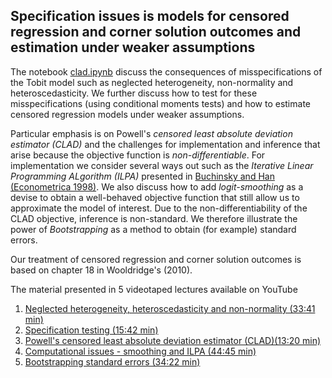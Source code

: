 ## Specification issues is models for censored regression and corner solution outcomes and estimation under weaker assumptions

The notebook [clad.ipynb](https://github.com/bschjerning/metrics2021/blob/main/17_censored_regrssion_clad/clad.ipynb) discuss the consequences of misspecifications of the Tobit model such as neglected heterogeneity, non-normality and heteroscedasticity. We further discuss how to test for these misspecifications (using conditional moments tests) and how to estimate censored regression models under weaker assumptions. 

Particular emphasis is on Powell's *censored least absolute deviation estimator (CLAD)* and the challenges for implementation and inference that arise because the objective function is *non-differentiable*. For implementation we consider several ways out such as the *Iterative Linear Programming ALgorithm (ILPA)* presented in [Buchinsky and Han (Econometrica 1998)](https://doi.org/10.2307/2998578). We also discuss how to add *logit-smoothing* as a devise to obtain a well-behaved objective function that still allow us to approximate the model of interest. Due to the non-differentiability of the CLAD objective, inference is non-standard. We therefore illustrate the power of *Bootstrapping* as a method to obtain (for example) standard errors. 
 

Our treatment of censored regression and corner solution outcomes is based on chapter 18 in Wooldridge's (2010). 

The material presented in 5 videotaped lectures available on YouTube

1. [Neglected heterogeneity, heteroscedasticity and non-normality (33:41 min)](https://youtu.be/OlmqEQEZAiU)
2. [Specification testing (15:42 min)](https://youtu.be/eRkozJlu2xA)
3. [Powell's censored least absolute deviation estimator (CLAD)(13:20 min)](https://youtu.be/SmiBmW7oSfU)
4. [Computational issues - smoothing and ILPA (44:45 min)](https://youtu.be/HE6_WR0XrTs)
5. [Bootstrapping standard errors (34:22 min)](https://youtu.be/3dAO5pMEOA8)
